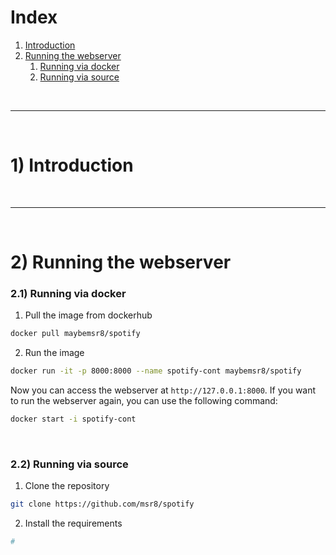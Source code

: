 # Index
1) [Introduction](#1-introduction)
2) [Running the webserver](#2-running-the-webserver)
    1) [Running via docker](#21-running-via-docker)
    2) [Running via source](#22-running-via-source)



<br><hr><br>



# 1) Introduction




<br><hr><br>



# 2) Running the webserver

### 2.1) Running via docker

1) Pull the image from dockerhub
```bash
docker pull maybemsr8/spotify
```

2) Run the image
```bash
docker run -it -p 8000:8000 --name spotify-cont maybemsr8/spotify
```

Now you can access the webserver at `http://127.0.0.1:8000`. If you want to run the webserver again, you can use the following command:
```bash
docker start -i spotify-cont
```

<br>

### 2.2) Running via source

1) Clone the repository
```bash
git clone https://github.com/msr8/spotify
```

2) Install the requirements
```bash
#
```


<!-- https://www.kaggle.com/datasets/markmikaelson/7mil-spotify-audio-features/download?datasetVersionNumber=1 -->
